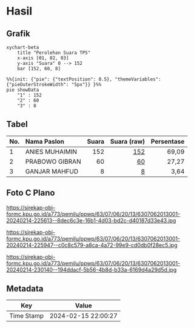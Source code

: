 # Hasil

## Grafik

```mermaid
xychart-beta
    title "Perolehan Suara TPS"
    x-axis [01, 02, 03]
    y-axis "Suara" 0 --> 152
    bar [152, 60, 8]
```

```mermaid
%%{init: {"pie": {"textPosition": 0.5}, "themeVariables": {"pieOuterStrokeWidth": "5px"}} }%%
pie showData
    "1" : 152
    "2" : 60
    "3" : 8
```

## Tabel

| No. | Nama Paslon    | Suara | Suara (raw) | Persentase |
|:--- |:-------------- | -----:| -----------:| ----------:|
| 1   | ANIES MUHAIMIN | 152   | [152][p-1]  | 69,09      |
| 2   | PRABOWO GIBRAN | 60    | [60][p-2]   | 27,27      |
| 3   | GANJAR MAHFUD  | 8     | [8][p-3]    | 3,64       |


[p-1]: https://github.com/gigit-pemilu/pemilu-2024/blob/main/pilpres/hitung-suara/sub/63-kalimantan-selatan/sub/07-hulu-sungai-tengah/sub/06-barabai/sub/2013-banua-binjai/sub/001-tps/sub/paslon-1.txt
[p-2]: https://github.com/gigit-pemilu/pemilu-2024/blob/main/pilpres/hitung-suara/sub/63-kalimantan-selatan/sub/07-hulu-sungai-tengah/sub/06-barabai/sub/2013-banua-binjai/sub/001-tps/sub/paslon-2.txt
[p-3]: https://github.com/gigit-pemilu/pemilu-2024/blob/main/pilpres/hitung-suara/sub/63-kalimantan-selatan/sub/07-hulu-sungai-tengah/sub/06-barabai/sub/2013-banua-binjai/sub/001-tps/sub/paslon-3.txt

## Foto C Plano

https://sirekap-obj-formc.kpu.go.id/a773/pemilu/ppwp/63/07/06/20/13/6307062013001-20240214-225613--8dec6c3e-16b1-4d03-bd2c-d40187d33e43.jpg

https://sirekap-obj-formc.kpu.go.id/a773/pemilu/ppwp/63/07/06/20/13/6307062013001-20240214-225947--c0c8c579-a8ca-4a72-99e9-cd0db0f28ec5.jpg

https://sirekap-obj-formc.kpu.go.id/a773/pemilu/ppwp/63/07/06/20/13/6307062013001-20240214-230140--194ddacf-5b56-4b8d-b33a-6169d4a29d5d.jpg


## Metadata

| Key        | Value               |
| ---------- | ------------------- |
| Time Stamp | 2024-02-15 22:00:27 |




